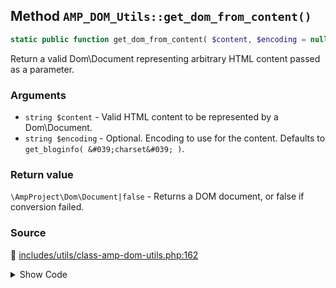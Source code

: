 ## Method `AMP_DOM_Utils::get_dom_from_content()`

```php
static public function get_dom_from_content( $content, $encoding = null );
```

Return a valid Dom\Document representing arbitrary HTML content passed as a parameter.

### Arguments

* `string $content` - Valid HTML content to be represented by a Dom\Document.
* `string $encoding` - Optional. Encoding to use for the content. Defaults to `get_bloginfo( &#039;charset&#039; )`.

### Return value

`\AmpProject\Dom\Document|false` - Returns a DOM document, or false if conversion failed.

### Source

:link: [includes/utils/class-amp-dom-utils.php:162](/includes/utils/class-amp-dom-utils.php#L162-L176)

<details>
<summary>Show Code</summary>

```php
public static function get_dom_from_content( $content, $encoding = null ) {
	// Detect encoding from the current WordPress installation.
	if ( null === $encoding ) {
		$encoding = get_bloginfo( 'charset' );
	}
	/*
	 * Wrap in dummy tags, since XML needs one parent node.
	 * It also makes it easier to loop through nodes.
	 * We can later use this to extract our nodes.
	 */
	$document = "<html><head></head><body>{$content}</body></html>";
	return Document::fromHtml( $document, $encoding );
}
```

</details>
